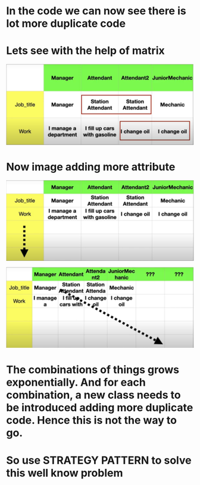 # In the code we can now see there is lot more duplicate code
# Lets see with the help of matrix

![Alt text](image-4.png)

# Now image adding more attribute
![Alt text](image-5.png)

![Alt text](image-6.png)

# The combinations of things grows exponentially. And for each combination, a new class needs to be introduced adding more duplicate code. Hence this is not the way to go.

# So use STRATEGY PATTERN to solve this well know problem